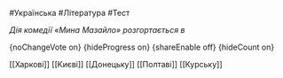 #Українська #Література #Тест

*Дія комедії «Мина Мазайло» розгортається в*

{noChangeVote on}
{hideProgress on}
{shareEnable off}
{hideCount on}

[[Харкові]]
[[Києві]]
[[Донецьку]]
[[Полтаві]]
[[Курську]]
